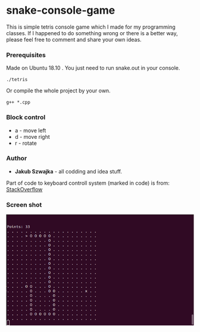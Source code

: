 # snake-console-game

This is simple tetris console game which I made for my programming classes. 
If I happened to do something wrong or there is a better way, please feel free to comment and share your own ideas. 

### Prerequisites

Made on Ubuntu 18.10 .
You just need to run snake.out in your console.
```
./tetris
```
Or compile the whole project by your own. 
```
g++ *.cpp
```
### Block control

* a - move left
* d - move right
* r - rotate 

### Author
* **Jakub Szwajka** -  all codding and idea stuff.

Part of code to keyboard controll system (marked in code) is from: [StackOverflow](https://stackoverflow.com/questions/7469139/what-is-the-equivalent-to-getch-getche-in-linux/7469410#7469410)

### Screen shot
![image](https://github.com/wwwkuba14/snake-console-game/blob/master/snake.png)

